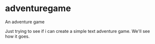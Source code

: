 # adventuregame
An adventure game

Just trying to see if i can create a simple text adventure game. We'll see how it goes.
